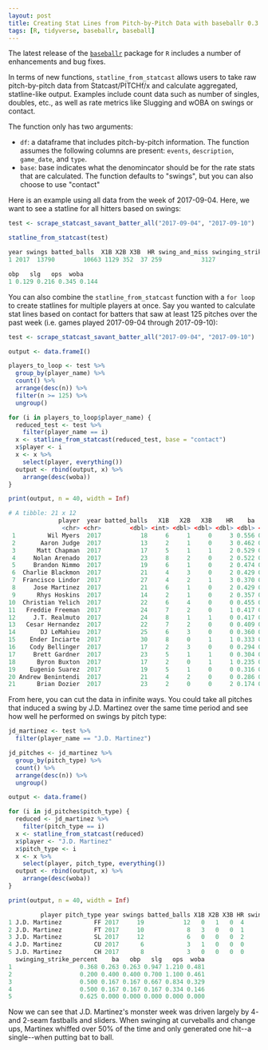 ```yaml
---
layout: post
title: Creating Stat Lines from Pitch-by-Pitch Data with baseballr 0.3.3
tags: [R, tidyverse, baseballr, baseball]
---
```


The latest release of the [`baseballr`](https://billpetti.github.io/baseballr/) package for `R` includes a number of enhancements and bug fixes.

In terms of new functions, `statline_from_statcast` allows users to take raw pitch-by-pitch data from Statcast/PITCHf/x and calculate aggregated, statline-like output. Examples include count data such as number of singles, doubles, etc., as well as rate metrics like Slugging and wOBA on swings or contact.

The function only has two arguments:

* `df`: a dataframe that includes pitch-by-pitch information. The function assumes the following columns are present: `events`, `description`, `game_date`, and `type`.
* `base`: base indicates what the denomincator should be for the rate stats that are calculated. The function defaults to "swings", but you can also choose to use "contact"

Here is an example using all data from the week of 2017-09-04. Here, we want to see a statline for all hitters based on swings:

```r
test <- scrape_statcast_savant_batter_all("2017-09-04", "2017-09-10")

statline_from_statcast(test)

year swings batted_balls  X1B X2B X3B  HR swing_and_miss swinging_strike_percent    ba
1 2017  13790        10663 1129 352  37 259           3127                   0.227 0.129

obp   slg   ops  woba
1 0.129 0.216 0.345 0.144
```
You can also combine the `statline_from_statcast` function with a `for loop` to create statlines for multiple players at once. Say you wanted to calculate stat lines based on contact for batters that saw at least 125 pitches over the past week (i.e. games played 2017-09-04 through 2017-09-10):

```r
test <- scrape_statcast_savant_batter_all("2017-09-04", "2017-09-10")

output <- data.frameI()

players_to_loop <- test %>%
  group_by(player_name) %>%
  count() %>%
  arrange(desc(n)) %>%
  filter(n >= 125) %>%
  ungroup()

for (i in players_to_loop$player_name) {
  reduced_test <- test %>%
    filter(player_name == i)
  x <- statline_from_statcast(reduced_test, base = "contact")
  x$player <- i
  x <- x %>%
    select(player, everything())
  output <- rbind(output, x) %>%
    arrange(desc(woba))
}

print(output, n = 40, width = Inf)

# A tibble: 21 x 12
              player  year batted_balls   X1B   X2B   X3B    HR    ba   obp   slg   ops  woba
               <chr> <chr>        <dbl> <int> <dbl> <dbl> <dbl> <dbl> <dbl> <dbl> <dbl> <dbl>
 1         Wil Myers  2017           18     6     1     0     3 0.556 0.556 1.111 1.667 0.690
 2       Aaron Judge  2017           13     2     1     0     3 0.462 0.462 1.231 1.693 0.685
 3      Matt Chapman  2017           17     5     1     1     2 0.529 0.529 1.059 1.588 0.654
 4     Nolan Arenado  2017           23     8     2     0     2 0.522 0.522 0.870 1.392 0.584
 5     Brandon Nimmo  2017           19     6     1     0     2 0.474 0.474 0.842 1.316 0.550
 6  Charlie Blackmon  2017           21     4     3     0     2 0.429 0.429 0.857 1.286 0.531
 7  Francisco Lindor  2017           27     4     2     1     3 0.370 0.370 0.852 1.222 0.498
 8     Jose Martinez  2017           21     6     1     0     2 0.429 0.429 0.762 1.191 0.497
 9      Rhys Hoskins  2017           14     2     1     0     2 0.357 0.357 0.857 1.214 0.495
10  Christian Yelich  2017           22     6     4     0     0 0.455 0.455 0.636 1.091 0.463
11   Freddie Freeman  2017           24     7     2     0     1 0.417 0.417 0.625 1.042 0.441
12     J.T. Realmuto  2017           24     8     1     1     0 0.417 0.417 0.542 0.959 0.408
13   Cesar Hernandez  2017           22     7     2     0     0 0.409 0.409 0.500 0.909 0.391
14       DJ LeMahieu  2017           25     6     3     0     0 0.360 0.360 0.480 0.840 0.358
15    Ender Inciarte  2017           30     8     0     1     1 0.333 0.333 0.500 0.833 0.351
16    Cody Bellinger  2017           17     2     3     0     0 0.294 0.294 0.471 0.765 0.320
17     Brett Gardner  2017           23     5     1     1     0 0.304 0.304 0.435 0.739 0.312
18      Byron Buxton  2017           17     2     0     1     1 0.235 0.235 0.529 0.764 0.311
19    Eugenio Suarez  2017           19     5     1     0     0 0.316 0.316 0.368 0.684 0.296
20 Andrew Benintendi  2017           21     4     2     0     0 0.286 0.286 0.381 0.667 0.284
21      Brian Dozier  2017           23     2     0     0     2 0.174 0.174 0.435 0.609 0.248

```

From here, you can cut the data in infinite ways. You could take all pitches that induced a swing by J.D. Martinez over the same time period and see how well he performed on swings by pitch type:

```r
jd_martinez <- test %>%
  filter(player_name == "J.D. Martinez")

jd_pitches <- jd_martinez %>%
  group_by(pitch_type) %>% 
  count() %>%
  arrange(desc(n)) %>%
  ungroup()

output <- data.frame()

for (i in jd_pitches$pitch_type) {
  reduced <- jd_martinez %>%
    filter(pitch_type == i)
  x <- statline_from_statcast(reduced)
  x$player <- "J.D. Martinez"
  x$pitch_type <- i
  x <- x %>%
    select(player, pitch_type, everything())
  output <- rbind(output, x) %>%
    arrange(desc(woba))
}

print(output, n = 40, width = Inf)

         player pitch_type year swings batted_balls X1B X2B X3B HR swing_and_miss
1 J.D. Martinez         FF 2017     19           12   0   1   0  4              7
2 J.D. Martinez         FT 2017     10            8   3   0   0  1              2
3 J.D. Martinez         SL 2017     12            6   0   0   0  2              6
4 J.D. Martinez         CU 2017      6            3   1   0   0  0              3
5 J.D. Martinez         CH 2017      8            3   0   0   0  0              5
  swinging_strike_percent    ba   obp   slg   ops  woba
1                   0.368 0.263 0.263 0.947 1.210 0.481
2                   0.200 0.400 0.400 0.700 1.100 0.461
3                   0.500 0.167 0.167 0.667 0.834 0.329
4                   0.500 0.167 0.167 0.167 0.334 0.146
5                   0.625 0.000 0.000 0.000 0.000 0.000
```
Now we can see that J.D. Martinez's monster week was driven largely by 4- and 2-seam fastballs and sliders. When swinging at curveballs and change ups, Martinex whiffed over 50% of the time and only generated one hit--a single--when putting bat to ball.





